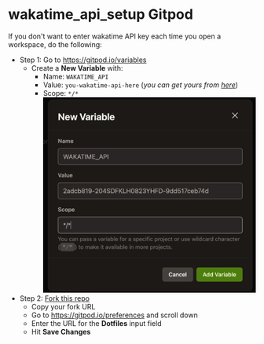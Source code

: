 # wakatime_api_setup Gitpod

If you don't want to enter wakatime API key each time you open a workspace, do the following:
- Step 1: Go to https://gitpod.io/variables
    - Create a **New Variable** with:
        - Name: `WAKATIME_API`
        - Value: `you-wakatime-api-here` (_you can get yours from [here](https://wakatime.com/settings/api-key)_)
        - Scope: `*/*`
        ![test](/variable_example.png)
- Step 2: [Fork this repo](https://github.com/gitpod-dotfiles/wakatime_api_setup/fork)
    - Copy your fork URL
    - Go to https://gitpod.io/preferences and scroll down
    - Enter the URL for the **Dotfiles** input field
    - Hit **Save Changes**